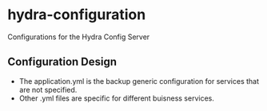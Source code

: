 # hydra-configuration
Configurations for the Hydra Config Server


## Configuration Design
- The application.yml is the backup generic configuration for services that are not specified.
- Other .yml files are specific for different buisness services.
